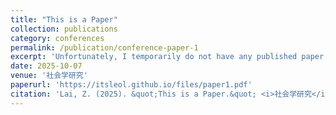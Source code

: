 ```yaml
---
title: "This is a Paper"
collection: publications
category: conferences
permalink: /publication/conference-paper-1
excerpt: 'Unfortunately, I temporarily do not have any published paper.'
date: 2025-10-07
venue: '社会学研究'
paperurl: 'https://itsleol.github.io/files/paper1.pdf'
citation: 'Lai, Z. (2025). &quot;This is a Paper.&quot; <i>社会学研究</i>. 1(1).'
---
```


